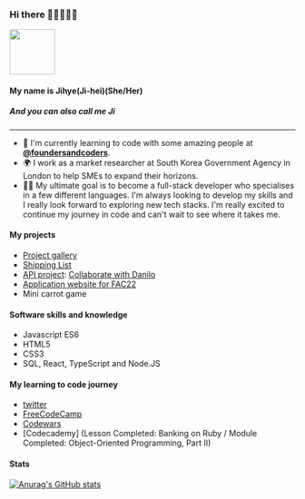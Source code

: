 ### Hi there 👋👋👋👋👋 

<img src="https://media.giphy.com/media/dxn6fRlTIShoeBr69N/giphy.gif" width="80" height="80">

#### My name is Jihye(Ji-hei)(She/Her)  
##### And you can also call me Ji 

---

- 🌱 I'm currently learning to code with some amazing people at [**@foundersandcoders**](https://github.com/foundersandcoders).
- 🌍 I work as a market researcher at South Korea Government Agency in London to help SMEs to expand their horizons.
- 👩‍💻 My ultimate goal is to become a full-stack developer who specialises in a few different languages. I'm always looking to develop my skills and I really look forward to exploring new tech stacks. I'm really excited to continue my journey in code and can't wait to see where it takes me.

#### My projects 
- [Project gallery](https://jijip41.github.io/Ji-Projects-Gallery/)
- [Shipping List](https://jijip41.github.io/Shopping-list/)
- [API project](https://fac22.github.io/tiger-not-a-cat/): [Collaborate with Danilo](https://github.com/danilo-cupido)
- [Application website for FAC22](https://jijip41.github.io/my-website)
- Mini carrot game


#### Software skills and knowledge
- Javascript ES6
- HTML5
- CSS3
- SQL, React, TypeScript and Node.JS

#### My learning to code journey
- [twitter](https://twitter.com/jihye_pak)
- [FreeCodeCamp](https://www.freecodecamp.org/jhp)
- [Codewars](https://www.codewars.com/users/Jihye_P)
- [Codecademy] (Lesson Completed: Banking on Ruby / Module Completed: Object-Oriented Programming, Part II)

#### Stats
[![Anurag's GitHub stats](https://github-readme-stats.vercel.app/api?username=jijip41)](https://github.com/anuraghazra/github-readme-stats)


<!--
**jijip41/jijip41** is a ✨ _special_ ✨ repository because its `README.md` (this file) appears on your GitHub profile.

Here are some ideas to get you started:

- 🔭 I’m currently working on ...
- 🌱 I’m currently learning ...
- 👯 I’m looking to collaborate on ...
- 🤔 I’m looking for help with ...
- 💬 Ask me about ...
- 📫 How to reach me: ...
- 😄 Pronouns: ...
- ⚡ Fun fact: ...
-->
